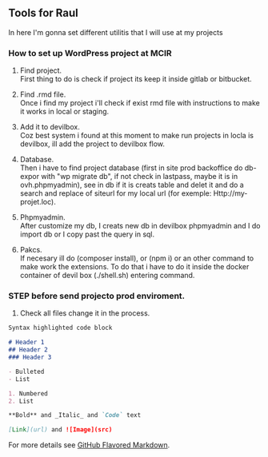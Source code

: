 ## Tools for Raul

In here I'm gonna set different utilitis that I will use at my projects

### How to set up WordPress project at MCIR

1. Find project.</br>
First thing to do is check if project its keep it inside gitlab or bitbucket.

2. Find .rmd file.</br>
Once i find my project i'll check if exist rmd file with instructions to make it works in local or staging.

3. Add it to devilbox.</br>
Coz best system i found at this moment to make run projects in locla is devilbox, ill add the project to devilbox flow.

4. Database.</br>
Then i have to find project database (first in site prod backoffice do db-expor with "wp migrate db", if not check in lastpass, maybe it is in ovh.phpmyadmin), see in db if it is creats table and delet it and do a search and replace of siteurl for my local url (for exemple: Http://my-projet.loc).

5. Phpmyadmin.</br>
After customize my db, I creats new db in devilbox phpmyadmin and I do import db or I copy past the query in sql.

6. Pakcs.</br>
If necesary ill do (composer install), or (npm i) or an other command to make work the extensions. To do that i have to do it inside the docker container of devil box (./shell.sh) entering command.

### STEP before send projecto prod enviroment.

1. Check all files change it in the process.</br>

```markdown
Syntax highlighted code block

# Header 1
## Header 2
### Header 3

- Bulleted
- List

1. Numbered
2. List

**Bold** and _Italic_ and `Code` text

[Link](url) and ![Image](src)
```

For more details see [GitHub Flavored Markdown](https://guides.github.com/features/mastering-markdown/).


